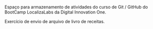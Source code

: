 Espaço para armazenamento de atividades do curso de Git / GitHub do BootCamp LocalizaLabs da Digital Innovation One.

Exercício de envio de arquivo de livro de receitas.